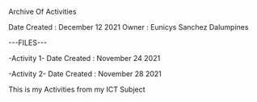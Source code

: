Archive Of Activities

Date Created : December 12 2021
Owner : Eunicys Sanchez Dalumpines

---FILES---

-Activity 1-
Date Created : November 24 2021

-Activity 2-
Date Created : November 28 2021

This is my Activities from my ICT Subject
